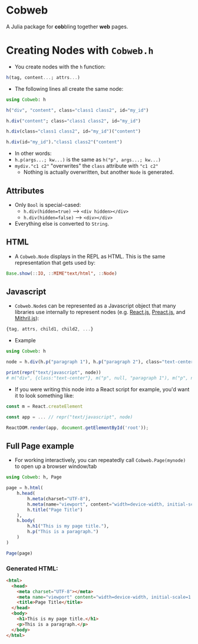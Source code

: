 # Cobweb

A Julia package for **cob**bling together **web** pages.

# Creating Nodes with `Cobweb.h`

- You create nodes with the `h` function:

```julia
h(tag, content...; attrs...)
```

- The following lines all create the same node:

```julia
using Cobweb: h

h("div", "content", class="class1 class2", id="my_id")

h.div("content"; class="class1 class2", id="my_id")

h.div(class="class1 class2", id="my_id")("content")

h.div(id="my_id")."class1 class2"("content")
```

- In other words:
- `h.p(args...; kw...)` is the same as `h("p", args...; kw...)`
- `mydiv."c1 c2"` "overwrites" the `class` attribute with `"c1 c2"`
    - Nothing is actually overwritten, but another `Node` is generated.

## Attributes

- Only `Bool` is special-cased:
    - `h.div(hidden=true)` --> `<div hidden></div>`
    - `h.div(hidden=false)` --> `<div></div>`
- Everything else is converted to `String`.

## HTML

- A `Cobweb.Node` displays in the REPL as HTML.  This is the same representation that gets used by:

```julia
Base.show(::IO, ::MIME"text/html", ::Node)
```

## Javascript

- `Cobweb.Node`s can be represented as a Javascript object that many libraries use internally to
represent nodes (e.g. [React.js](https://reactjs.org), [Preact.js](https://preactjs.com), and [Mithril.js](https://mithril.js.org)):

```javascript
{tag, attrs, child1, child2, ...}
```

- Example

```julia
using Cobweb: h

node = h.div(h.p("paragraph 1"), h.p("paragraph 2"), class="text-center")

print(repr("text/javascript", node))
# m("div", {class:"text-center"}, m("p", null, "paragraph 1"), m("p", null, "paragraph 2"))
```

- If you were writing this node into a React script for example, you'd want it to look something like:

```javascript
const m = React.createElement

const app = ... // repr("text/javascript", node)

ReactDOM.render(app, document.getElementById('root'));
```


## Full Page example

- For working interactively, you can repeatedly call `Cobweb.Page(mynode)` to open up a browser window/tab

```julia
using Cobweb: h, Page

page = h.html(
    h.head(
        h.meta(charset="UTF-8"),
        h.meta(name="viewport", content="width=device-width, initial-scale=1.0"),
        h.title("Page Title")
    ),
    h.body(
        h.h1("This is my page title."),
        h.p("This is a paragraph.")
    )
)

Page(page)
```

### Generated HTML:

```html
<html>
  <head>
    <meta charset="UTF-8"></meta>
    <meta name="viewport" content="width=device-width, initial-scale=1.0"></meta>
    <title>Page Title</title>
  </head>
  <body>
    <h1>This is my page title.</h1>
    <p>This is a paragraph.</p>
  </body>
</html>
```
